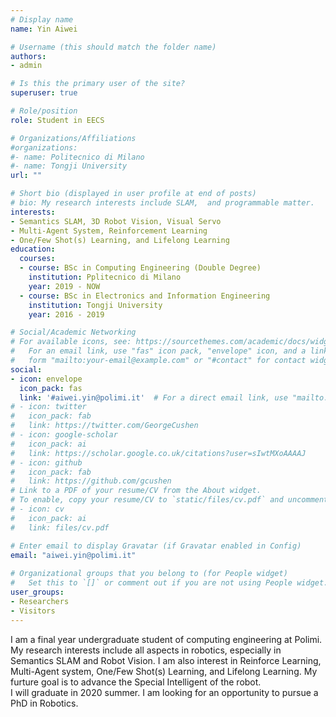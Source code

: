 ```yaml
---
# Display name
name: Yin Aiwei

# Username (this should match the folder name)
authors:
- admin

# Is this the primary user of the site?
superuser: true

# Role/position
role: Student in EECS

# Organizations/Affiliations
#organizations:
#- name: Politecnico di Milano
#- name: Tongji University 
url: ""

# Short bio (displayed in user profile at end of posts)
# bio: My research interests include SLAM,  and programmable matter.
interests:
- Semantics SLAM, 3D Robot Vision, Visual Servo
- Multi-Agent System, Reinforcement Learning
- One/Few Shot(s) Learning, and Lifelong Learning
education:
  courses:
  - course: BSc in Computing Engineering (Double Degree)
    institution: Pplitecnico di Milano
    year: 2019 - NOW
  - course: BSc in Electronics and Information Engineering
    institution: Tongji University
    year: 2016 - 2019

# Social/Academic Networking
# For available icons, see: https://sourcethemes.com/academic/docs/widgets/#icons
#   For an email link, use "fas" icon pack, "envelope" icon, and a link in the
#   form "mailto:your-email@example.com" or "#contact" for contact widget.
social:
- icon: envelope
  icon_pack: fas
  link: '#aiwei.yin@polimi.it'  # For a direct email link, use "mailto:test@example.org".
# - icon: twitter
#   icon_pack: fab
#   link: https://twitter.com/GeorgeCushen
# - icon: google-scholar
#   icon_pack: ai
#   link: https://scholar.google.co.uk/citations?user=sIwtMXoAAAAJ
# - icon: github
#   icon_pack: fab
#   link: https://github.com/gcushen
# Link to a PDF of your resume/CV from the About widget.
# To enable, copy your resume/CV to `static/files/cv.pdf` and uncomment the lines below.  
# - icon: cv
#   icon_pack: ai
#   link: files/cv.pdf

# Enter email to display Gravatar (if Gravatar enabled in Config)
email: "aiwei.yin@polimi.it"
  
# Organizational groups that you belong to (for People widget)
#   Set this to `[]` or comment out if you are not using People widget.  
user_groups:
- Researchers
- Visitors
---
```


I am a final year undergraduate student of computing engineering at Polimi. My research interests include all aspects in robotics, especially in Semantics SLAM and Robot Vision. I am also interest in Reinforce Learning, Multi-Agent system, One/Few Shot(s) Learning, and Lifelong Learning. My furture goal is to advance the Special Intelligent of the robot.  
I will graduate in 2020 summer. I am looking for an opportunity to pursue a PhD in Robotics.

